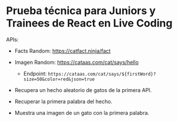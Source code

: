 # Prueba técnica para Juniors y Trainees de React en Live Coding

APIs:

- Facts Random: https://catfact.ninja/fact
- Imagen Random: https://cataas.com/cat/says/hello

  - Endpoint: `https://cataas.com/cat/says/${firstWord}?size=50&color=red&json=true`

- Recupera un hecho aleatorio de gatos de la primera API.
- Recuperar la primera palabra del hecho.
- Muestra una imagen de un gato con la primera palabra.
